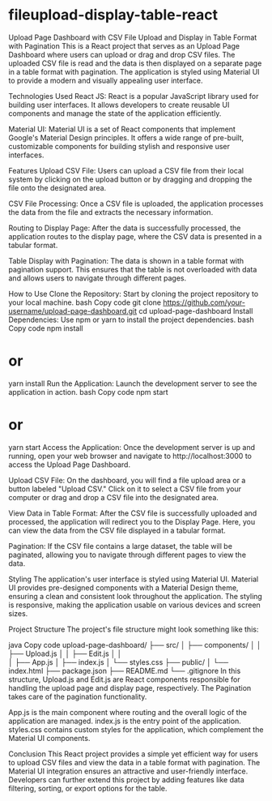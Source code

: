 # fileupload-display-table-react

Upload Page Dashboard with CSV File Upload and Display in Table Format with Pagination
This is a React project that serves as an Upload Page Dashboard where users can upload or drag and drop CSV files. The uploaded CSV file is read and the data is then displayed on a separate page in a table format with pagination. The application is styled using Material UI to provide a modern and visually appealing user interface.

Technologies Used
React JS: React is a popular JavaScript library used for building user interfaces. It allows developers to create reusable UI components and manage the state of the application efficiently.

Material UI: Material UI is a set of React components that implement Google's Material Design principles. It offers a wide range of pre-built, customizable components for building stylish and responsive user interfaces.

Features
Upload CSV File: Users can upload a CSV file from their local system by clicking on the upload button or by dragging and dropping the file onto the designated area.

CSV File Processing: Once a CSV file is uploaded, the application processes the data from the file and extracts the necessary information.

Routing to Display Page: After the data is successfully processed, the application routes to the display page, where the CSV data is presented in a tabular format.

Table Display with Pagination: The data is shown in a table format with pagination support. This ensures that the table is not overloaded with data and allows users to navigate through different pages.

How to Use
Clone the Repository: Start by cloning the project repository to your local machine.
bash
Copy code
git clone https://github.com/your-username/upload-page-dashboard.git
cd upload-page-dashboard
Install Dependencies: Use npm or yarn to install the project dependencies.
bash
Copy code
npm install
# or
yarn install
Run the Application: Launch the development server to see the application in action.
bash
Copy code
npm start
# or
yarn start
Access the Application: Once the development server is up and running, open your web browser and navigate to http://localhost:3000 to access the Upload Page Dashboard.

Upload CSV File: On the dashboard, you will find a file upload area or a button labeled "Upload CSV." Click on it to select a CSV file from your computer or drag and drop a CSV file into the designated area.

View Data in Table Format: After the CSV file is successfully uploaded and processed, the application will redirect you to the Display Page. Here, you can view the data from the CSV file displayed in a tabular format.

Pagination: If the CSV file contains a large dataset, the table will be paginated, allowing you to navigate through different pages to view the data.

Styling
The application's user interface is styled using Material UI. Material UI provides pre-designed components with a Material Design theme, ensuring a clean and consistent look throughout the application. The styling is responsive, making the application usable on various devices and screen sizes.

Project Structure
The project's file structure might look something like this:

java
Copy code
upload-page-dashboard/
  ├── src/
  │   ├── components/
  │   │   ├── Upload.js
  │   │   ├── Edit.js
  │   │  
  │   ├── App.js
  │   ├── index.js
  │   └── styles.css
  ├── public/
  │   └── index.html
  ├── package.json
  ├── README.md
  └── .gitignore
In this structure, Upload.js and Edit.js are React components responsible for handling the upload page and display page, respectively. The Pagination takes care of the pagination functionality.

App.js is the main component where routing and the overall logic of the application are managed. index.js is the entry point of the application. styles.css contains custom styles for the application, which complement the Material UI components.

Conclusion
This React project provides a simple yet efficient way for users to upload CSV files and view the data in a table format with pagination. The Material UI integration ensures an attractive and user-friendly interface. Developers can further extend this project by adding features like data filtering, sorting, or export options for the table.
